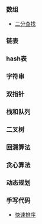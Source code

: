 ### 数组
- [二分查找](leetcode/binary-search.md)

### 链表
### hash表
### 字符串
### 双指针
### 栈和队列
### 二叉树
### 回溯算法
### 贪心算法
### 动态规划
### 手写代码
- [快速排序](leetcode/../quickSort.md)